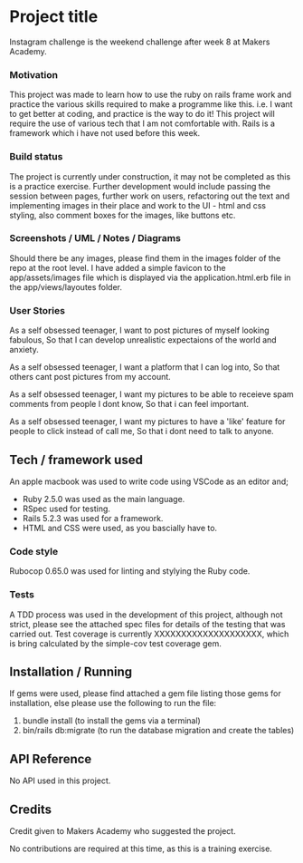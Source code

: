 # Project title

Instagram challenge is the weekend challenge after week 8 at Makers Academy.

### Motivation

This project was made to learn how to use the ruby on rails frame work and
practice the various skills required to make a programme like this. i.e. I want
to get better at coding, and practice is the way to do it! This project will
require the use of various tech that I am not comfortable with. Rails is a
framework which i have not used before this week.

### Build status

The project is currently under construction, it may not be completed as this is
a practice exercise. Further development would include passing the session between pages, further work on users, refactoring out the text and implementing images in their place and work to the UI - html and css styling, also comment boxes for the images, like buttons etc.

### Screenshots / UML / Notes / Diagrams

Should there be any images, please find them in the images folder of the repo at
the root level. I have added a simple favicon to the app/assets/images file which
is displayed via the application.html.erb file in the app/views/layoutes folder.

### User Stories

As a self obsessed teenager,
I want to post pictures of myself looking fabulous,
So that I can develop unrealistic expectaions of the world and anxiety.

As a self obsessed teenager,
I want a platform that I can log into,
So that others cant post pictures from my account.

As a self obsessed teenager,
I want my pictures to be able to receieve spam comments from people I dont know,
So that i can feel important.

As a self obsessed teenager,
I want my pictures to have a 'like' feature for people to click instead of call me,
So that i dont need to talk to anyone.

## Tech / framework used

An apple macbook was used to write code using VSCode as an editor and;

* Ruby 2.5.0 was used as the main language.
* RSpec used for testing.
* Rails 5.2.3 was used for a framework.
* HTML and CSS were used, as you bascially have to.

### Code style

Rubocop 0.65.0 was used for linting and stylying the Ruby code.

### Tests

A TDD process was used in the development of this project, although not strict,
please see the attached spec files for details of the testing that was carried
out. Test coverage is currently XXXXXXXXXXXXXXXXXXXX, which is bring calculated
by the simple-cov test coverage gem.

## Installation / Running

If gems were used, please find attached a gem file listing those gems for
installation, else please use the following to run the file:

1) bundle install (to install the gems via a terminal)
2) bin/rails db:migrate (to run the database migration and create the tables)

## API Reference

No API used in this project.

## Credits

Credit given to Makers Academy who suggested the project.

No contributions are required at this time, as this is a training exercise.